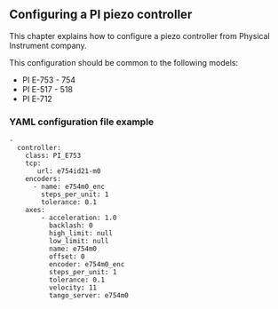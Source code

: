 ## Configuring a PI piezo controller

This chapter explains how to configure a piezo controller from
Physical Instrument company.

This configuration should be common to the following models:

* PI E-753 - 754
* PI E-517 - 518
* PI E-712


### YAML configuration file example

    -
      controller:
        class: PI_E753
        tcp:
           url: e754id21-m0
        encoders:
          - name: e754m0_enc
            steps_per_unit: 1
            tolerance: 0.1
        axes:
            - acceleration: 1.0
              backlash: 0
              high_limit: null
              low_limit: null
              name: e754m0
              offset: 0
              encoder: e754m0_enc
              steps_per_unit: 1
              tolerance: 0.1
              velocity: 11
              tango_server: e754m0

